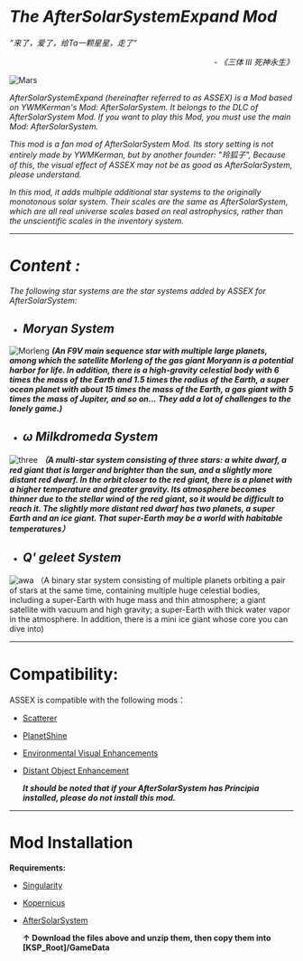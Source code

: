 # _The AfterSolarSystemExpand Mod_


_“来了，爱了，给Ta一颗星星，走了”_
_<p align="right">- 《三体 III 死神永生》 </p>_

![Mars](https://github.com/user-attachments/assets/bcb82aa6-28a4-4bd3-b5e7-69a6e772a9ab)

_AfterSolarSystemExpand (hereinafter referred to as ASSEX) is a Mod based on YWMKerman's Mod: AfterSolarSystem. It belongs to the DLC of AfterSolarSystem Mod. If you want to play this Mod, you must use the main Mod: AfterSolarSystem._

_This mod is a fan mod of AfterSolarSystem Mod. Its story setting is not entirely made by YWMKerman, but by another founder: "玲狐子", Because of this, the visual effect of ASSEX may not be as good as AfterSolarSystem, please understand._

_In this mod, it adds multiple additional star systems to the originally monotonous solar system. Their scales are the same as AfterSolarSystem, which are all real universe scales based on real astrophysics, rather than the unscientific scales in the inventory system._

***

# _***Content :***_
_The following star systems are the star systems added by ASSEX for AfterSolarSystem:_

 - ## ***Moryan System***
![Morleng](https://github.com/user-attachments/assets/32739edf-b194-40b3-b299-fc5008fa4d7a)
_**(An F9V main sequence star with multiple large planets, among which the satellite Morleng of the gas giant Moryann is a potential harbor for life. In addition, there is a high-gravity celestial body with 6 times the mass of the Earth and 1.5 times the radius of the Earth, a super ocean planet with about 15 times the mass of the Earth, a gas giant with 5 times the mass of Jupiter, and so on... They add a lot of challenges to the lonely game.)**_

- ## ***ω Milkdromeda System***
![three](https://github.com/user-attachments/assets/48a24d4c-5d5d-46f6-99eb-d99f8e69fba7)
  _**（A multi-star system consisting of three stars: a white dwarf, a red giant that is larger and brighter than the sun, and a slightly more distant red dwarf. In the orbit closer to the red giant, there is a planet with a higher temperature and greater gravity. Its atmosphere becomes thinner due to the stellar wind of the red giant, so it would be difficult to reach it. The slightly more distant red dwarf has two planets, a super Earth and an ice giant. That super-Earth may be a world with habitable temperatures）**_

- ## ***Q' geleet System***
![awa](https://github.com/user-attachments/assets/9f7bf4e3-b0b2-43cf-b499-6d29d116730b)
  （A binary star system consisting of multiple planets orbiting a pair of stars at the same time, containing multiple huge celestial bodies, including a super-Earth with huge mass and thin atmosphere; a giant satellite with vacuum and high gravity; a super-Earth with thick water vapor in the atmosphere. In addition, there is a mini ice giant whose core you can dive into)
  

***
# Compatibility:

ASSEX is compatible with the following mods：

- [Scatterer](https://spacedock.info/mod/141/Scatterer)
- [PlanetShine](https://github.com/PapaJoesSoup/ksp-planetshine/releases)
- [Environmental Visual Enhancements](https://github.com/LGhassen/EnvironmentalVisualEnhancements/releases)
- [Distant Object Enhancement](https://spacedock.info/mod/2274/Distant%20Object%20Enhancement%20Continued)

  _**It should be noted that if your AfterSolarSystem has Principia installed, please do not install this mod.**_

***

# Mod Installation

**Requirements:**
- [Singularity](https://github.com/LGhassen/Singularity/releases)
- [Kopernicus](https://github.com/Kopernicus/Kopernicus/releases)
- [AfterSolarSystem](https://github.com/YWMKerman/AfterSolarSystem/releases)
  
  **↑ Download the files above and unzip them, then copy them into [KSP_Root]/GameData**
